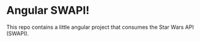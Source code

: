 # Angular SWAPI!

<p> This repo contains a little angular project that consumes the Star Wars API (SWAPI).</p>